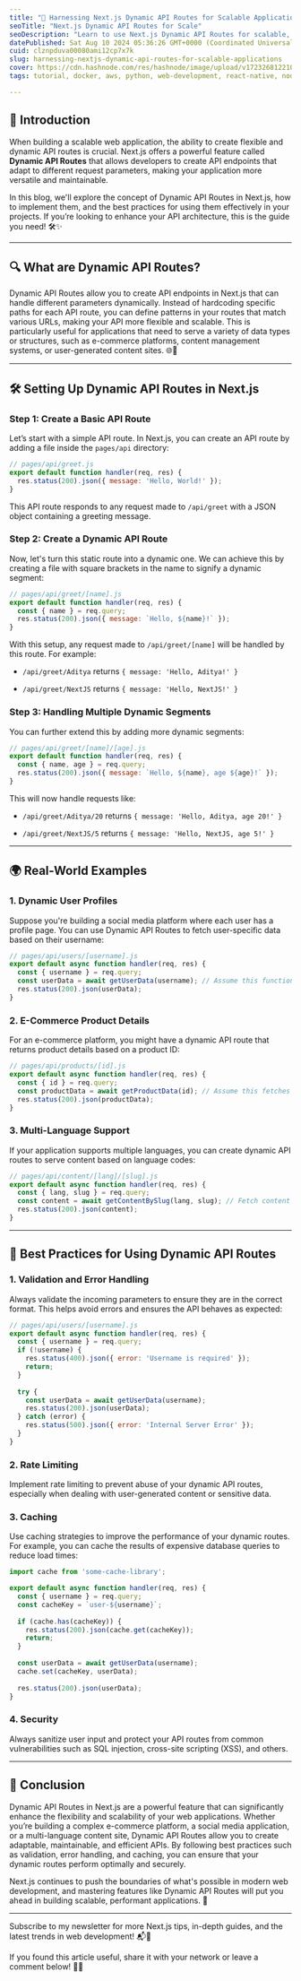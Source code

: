 ```yaml
---
title: "🚀 Harnessing Next.js Dynamic API Routes for Scalable Applications"
seoTitle: "Next.js Dynamic API Routes for Scale"
seoDescription: "Learn to use Next.js Dynamic API Routes for scalable, flexible, and secure web applications"
datePublished: Sat Aug 10 2024 05:36:26 GMT+0000 (Coordinated Universal Time)
cuid: clznpduva00080ami12cp7x7k
slug: harnessing-nextjs-dynamic-api-routes-for-scalable-applications
cover: https://cdn.hashnode.com/res/hashnode/image/upload/v1723268122105/6f46c45e-b5aa-447d-98b4-c6c0eb099fcc.webp
tags: tutorial, docker, aws, python, web-development, react-native, nodejs, developer, reactjs, devops, beginners, blockchain, frontend-development, nextjs, ethereum

---
```


## 🌟 Introduction

When building a scalable web application, the ability to create flexible and dynamic API routes is crucial. Next.js offers a powerful feature called **Dynamic API Routes** that allows developers to create API endpoints that adapt to different request parameters, making your application more versatile and maintainable.

In this blog, we'll explore the concept of Dynamic API Routes in Next.js, how to implement them, and the best practices for using them effectively in your projects. If you’re looking to enhance your API architecture, this is the guide you need! 🛠️✨

---

## 🔍 What are Dynamic API Routes?

Dynamic API Routes allow you to create API endpoints in Next.js that can handle different parameters dynamically. Instead of hardcoding specific paths for each API route, you can define patterns in your routes that match various URLs, making your API more flexible and scalable. This is particularly useful for applications that need to serve a variety of data types or structures, such as e-commerce platforms, content management systems, or user-generated content sites. 🌐💼

---

## 🛠️ Setting Up Dynamic API Routes in Next.js

### Step 1: Create a Basic API Route

Let’s start with a simple API route. In Next.js, you can create an API route by adding a file inside the `pages/api` directory:

```javascript
// pages/api/greet.js
export default function handler(req, res) {
  res.status(200).json({ message: 'Hello, World!' });
}
```

This API route responds to any request made to `/api/greet` with a JSON object containing a greeting message.

### Step 2: Create a Dynamic API Route

Now, let's turn this static route into a dynamic one. We can achieve this by creating a file with square brackets in the name to signify a dynamic segment:

```javascript
// pages/api/greet/[name].js
export default function handler(req, res) {
  const { name } = req.query;
  res.status(200).json({ message: `Hello, ${name}!` });
}
```

With this setup, any request made to `/api/greet/[name]` will be handled by this route. For example:

* `/api/greet/Aditya` returns `{ message: 'Hello, Aditya!' }`
    
* `/api/greet/NextJS` returns `{ message: 'Hello, NextJS!' }`
    

### Step 3: Handling Multiple Dynamic Segments

You can further extend this by adding more dynamic segments:

```javascript
// pages/api/greet/[name]/[age].js
export default function handler(req, res) {
  const { name, age } = req.query;
  res.status(200).json({ message: `Hello, ${name}, age ${age}!` });
}
```

This will now handle requests like:

* `/api/greet/Aditya/20` returns `{ message: 'Hello, Aditya, age 20!' }`
    
* `/api/greet/NextJS/5` returns `{ message: 'Hello, NextJS, age 5!' }`
    

---

## 🌍 Real-World Examples

### 1\. **Dynamic User Profiles**

Suppose you're building a social media platform where each user has a profile page. You can use Dynamic API Routes to fetch user-specific data based on their username:

```javascript
// pages/api/users/[username].js
export default async function handler(req, res) {
  const { username } = req.query;
  const userData = await getUserData(username); // Assume this function fetches user data from a database
  res.status(200).json(userData);
}
```

### 2\. **E-Commerce Product Details**

For an e-commerce platform, you might have a dynamic API route that returns product details based on a product ID:

```javascript
// pages/api/products/[id].js
export default async function handler(req, res) {
  const { id } = req.query;
  const productData = await getProductData(id); // Assume this fetches product data from a database
  res.status(200).json(productData);
}
```

### 3\. **Multi-Language Support**

If your application supports multiple languages, you can create dynamic API routes to serve content based on language codes:

```javascript
// pages/api/content/[lang]/[slug].js
export default async function handler(req, res) {
  const { lang, slug } = req.query;
  const content = await getContentBySlug(lang, slug); // Fetch content based on language and slug
  res.status(200).json(content);
}
```

---

## 🎯 Best Practices for Using Dynamic API Routes

### 1\. **Validation and Error Handling**

Always validate the incoming parameters to ensure they are in the correct format. This helps avoid errors and ensures the API behaves as expected:

```javascript
// pages/api/users/[username].js
export default async function handler(req, res) {
  const { username } = req.query;
  if (!username) {
    res.status(400).json({ error: 'Username is required' });
    return;
  }
  
  try {
    const userData = await getUserData(username);
    res.status(200).json(userData);
  } catch (error) {
    res.status(500).json({ error: 'Internal Server Error' });
  }
}
```

### 2\. **Rate Limiting**

Implement rate limiting to prevent abuse of your dynamic API routes, especially when dealing with user-generated content or sensitive data.

### 3\. **Caching**

Use caching strategies to improve the performance of your dynamic routes. For example, you can cache the results of expensive database queries to reduce load times:

```javascript
import cache from 'some-cache-library';

export default async function handler(req, res) {
  const { username } = req.query;
  const cacheKey = `user-${username}`;
  
  if (cache.has(cacheKey)) {
    res.status(200).json(cache.get(cacheKey));
    return;
  }
  
  const userData = await getUserData(username);
  cache.set(cacheKey, userData);
  
  res.status(200).json(userData);
}
```

### 4\. **Security**

Always sanitize user input and protect your API routes from common vulnerabilities such as SQL injection, cross-site scripting (XSS), and others.

---

## 🎉 Conclusion

Dynamic API Routes in Next.js are a powerful feature that can significantly enhance the flexibility and scalability of your web applications. Whether you’re building a complex e-commerce platform, a social media application, or a multi-language content site, Dynamic API Routes allow you to create adaptable, maintainable, and efficient APIs. By following best practices such as validation, error handling, and caching, you can ensure that your dynamic routes perform optimally and securely.

Next.js continues to push the boundaries of what's possible in modern web development, and mastering features like Dynamic API Routes will put you ahead in building scalable, performant applications. 🚀

---

Subscribe to my newsletter for more Next.js tips, in-depth guides, and the latest trends in web development! 📬🚀

If you found this article useful, share it with your network or leave a comment below! 🙌💬